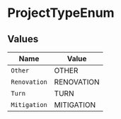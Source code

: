 # ProjectTypeEnum


## Values

| Name         | Value        |
| ------------ | ------------ |
| `Other`      | OTHER        |
| `Renovation` | RENOVATION   |
| `Turn`       | TURN         |
| `Mitigation` | MITIGATION   |